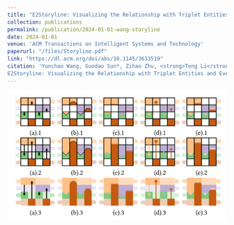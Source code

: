 ```yaml
---
title: "E2Storyline: Visualizing the Relationship with Triplet Entities and Event Discovery"
collection: publications
permalink: /publication/2024-01-01-wang-storyline
date: 2024-01-01
venue: 'ACM Transactions on Intelligent Systems and Technology'
paperurl: "/files/Storyline.pdf"
link: "https://dl.acm.org/doi/abs/10.1145/3633519"
citation: 'Yunchao Wang, Guodao Sun*, Zihao Zhu, <strong>Tong Li</strong>, Ling Chen & Ronghua Liang. &quot;
E2Storyline: Visualizing the Relationship with Triplet Entities and Event Discovery.&quot; <i>ACM Transactions on Intelligent Systems and Technology, 2024.</i>.'
---
```


<img src="/images/Storyline.png" />
